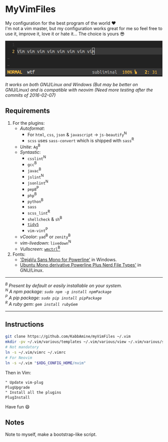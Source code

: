 # MyVimFiles

My configuration for the best program of the world :heart:  
I'm not a vim master, but my configuration works great for me so feel free to use it, improve it, love it or hate it... The choice is yours :sunglasses:

![My vim](.img/myVim.png)

*It works on both GNU/Linux and Windows (But may be better on GNU/Linux) and is compatible with neovim (Need more testing after the commits of 2016-02-07)*

## Requirements

1. For the plugins:
	- *Autoformat*:
		- For `html`, `css`, `json` & `javascript` -> `js-beautify`<sup>N</sup>
		- `scss` uses `sass-convert` which is shipped with `sass`<sup>R</sup>
	- *Unite*: `Ag`<sup>B</sup>
	- *Syntastic*:
		- `csslint`<sup>N</sup>
		- `gcc`<sup>B</sup>
		- `javac`<sup>B</sup>
		- `jslint`<sup>N</sup>
		- `jsonlint`<sup>N</sup>
		- `pep8`<sup>P</sup>
		- `php`<sup>B</sup>
		- `python`<sup>B</sup>
		- `sass`
		- `scss_lint`<sup>R</sup>
		- `shellcheck` & `sh`<sup>B</sup>
		- [`tidy5`](https://github.com/htacg/tidy-html5)
		- `vim-vint`<sup>P</sup>
	- *vCoolor*: `yad`<sup>B</sup> or `zenity`<sup>B</sup>
	- *vim-livedown*: `livedown`<sup>N</sup>
	- *Vullscreen*: [`wmctrl`<sup>B</sup>](http://tomas.styblo.name/wmctrl/)
2. Fonts:
	- ['DejaVu Sans Mono for Powerline'](https://github.com/powerline/fonts) in Windows.
	- [Ubuntu Mono derivative Powerline Plus Nerd File Types'](https://github.com/ryanoasis/nerd-filetype-glyphs-fonts-patcher) in GNU/Linux.

-----------------------------

*<a id="B"><sup>B</sup></a> Present by default or easily installable on your system.*<br />
*<a id="N"><sup>N</sup></a> A npm package: `sudo npm -g install npmPackage`*<br />
*<a id="P"><sup>P</sup></a> A pip package: `sudo pip install pipPackage`*<br />
*<a id="R"><sup>R</sup></a> A ruby gem: `gem install rubyGem`*<br />

-----------------------------

## Instructions

```sh
git clone https://github.com/KabbAmine/myVimFiles ~/.vim
mkdir -pv ~/.vim/various/templates ~/.vim/various/view ~/.vim/various/swap_dir ~/.vim/various/undodir
# Not mandatory
ln -s ~/.vim/vimrc ~/.vimrc
# For Neovim
ln -s ~/.vim "$XDG_CONFIG_HOME/nvim"
```

Then in Vim:

```vim
" Update vim-plug
PlugUpgrade
" Install all the plugins
PlugInstall
```
Have fun :smile:

## Notes

Note to myself, make a bootstrap-like script.
